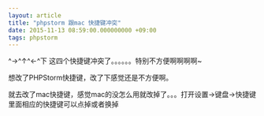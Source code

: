 ```yaml
---
layout: article
title: "phpstorm 跟mac 快捷键冲突"
date: 2015-11-13 08:59:00.000000000 +09:00
tags: phpstorm
---
```


^→^↑^←^下 这四个快捷键冲突了。。。。。。特别不方便啊啊啊啊~

想改了PHPStorm快捷键，改了下感觉还是不方便啊。

就去改了mac快捷键，感觉mac的没怎么用就改掉了。。。打开设置→键盘→快捷键 里面相应的快捷键可以点掉或者换掉
